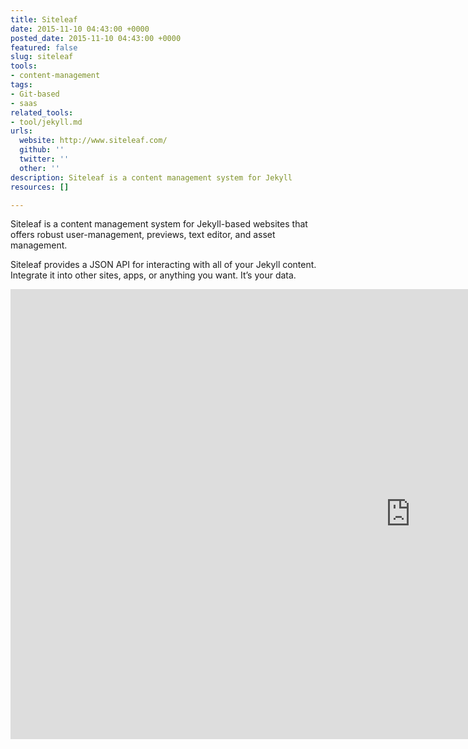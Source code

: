 ```yaml
---
title: Siteleaf
date: 2015-11-10 04:43:00 +0000
posted_date: 2015-11-10 04:43:00 +0000
featured: false
slug: siteleaf
tools:
- content-management
tags:
- Git-based
- saas
related_tools:
- tool/jekyll.md
urls:
  website: http://www.siteleaf.com/
  github: ''
  twitter: ''
  other: ''
description: Siteleaf is a content management system for Jekyll
resources: []

---
```

Siteleaf is a content management system for Jekyll-based websites that offers robust user-management, previews, text editor, and asset management.

Siteleaf provides a JSON API for interacting with all of your Jekyll content. Integrate it into other sites, apps, or anything you want. It’s your data.

<div class="embed-container">

<iframe width="1280" height="720" src="https://www.youtube-nocookie.com/embed/zrkcGL5H3MU?rel=0&showinfo=0" frameborder="0" allowfullscreen></iframe>

</div>